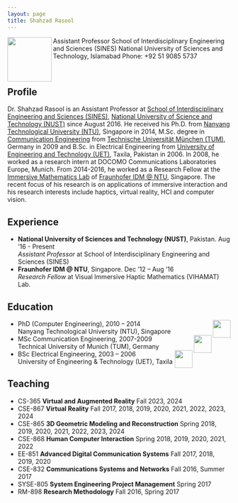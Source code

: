 ```yaml
---
layout: page
title: Shahzad Rasool
---
```


<img align="left" width="100" src="../images/self.jpeg">
Assistant Professor  
School of Interdisciplinary Engineering and Sciences (SINES)  
National University of Sciences and Technology, Islamabad  
Phone: +92 51 9085 5737
<p>&nbsp;</p>  

## Profile
Dr. Shahzad Rasool is an Assistant Professor at [School of Interdisciplinary Engineering and Sciences (SINES)](http://www.sines.nust.edu.pk/), [National University of Science and Technology (NUST)](http://www.nust.edu.pk) since August 2016. He received his Ph.D. from [Nanyang Technological University (NTU)](http://www.ntu.edu.sg), Singapore in 2014, M.Sc. degree in [Communication Engineering](https://www.ei.tum.de/en/ei/studium/msce/) from [Technische Universität München (TUM)](https://www.tum.de/en), Germany in 2009 and B.Sc. in Electrical Engineering from [University of Engineering and Technology (UET)](http://www.uettaxila.edu.pk), Taxila, Pakistan in 2006. In 2008, he worked as a research intern at DOCOMO Communications Laboratories Europe, Munich. From 2014-2016, he worked as a Research Fellow at the [Immersive Mathematics Lab](http://www3.ntu.edu.sg/home/assourin/research) of [Fraunhofer IDM @ NTU](http://www.fraunhofer.sg), Singapore. The recent focus of his research is on applications of immersive interaction and his research interests include haptics, virtual reality, HCI and computer vision.

## Experience
* **National University of Sciences and Technology (NUST)**, Pakistan. Aug ’16 - Present  
_Assistant Professor_ at School of Interdisciplinary Engineering and Sciences (SINES)  
* **Fraunhofer IDM @ NTU**, Singapore. Dec ’12 – Aug ’16  
_Research Fellow_ at Visual Immersive Haptic Mathematics (VIHAMAT) Lab.  

## Education
* <img align="right" height="40" src="https://www.ntu.edu.sg/images/default-source/corporate/ntu_logo.png?sfvrsn=b5dd1d82_5"> PhD (Computer Engineering), 2010 – 2014  
  Nanyang Technological University (NTU), Singapore
* <img align="right" height ="40" src="https://www.cda.cit.tum.de//img/tum-logo.png"> MSc Communication Engineering, 2007-2009  
  Technical University of Munich (TUM), Germany  
* <img align="right" height ="40" src="https://www.uettaxila.edu.pk/images/Logos/uettaxila_logo.png"> BSc Electrical Engineering, 2003 – 2006  
  University of Engineering & Technology (UET), Taxila  

## Teaching
* CS-365     **Virtual and Augmented Reality**          Fall 2023, 2024
*	CSE-867 	 **Virtual Reality**					Fall 2017, 2018, 2019, 2020, 2021, 2022, 2023, 2024
*	CSE-865 	 **3D Geometric Modeling and Reconstruction**		Spring 2018, 2019, 2020, 2021, 2022, 2023, 2024
*	CSE-868 	 **Human Computer Interaction**			Spring 2018, 2019, 2020, 2021, 2022
*	EE-851 	  **Advanced Digital Communication Systems**		Fall 2017, 2018, 2019, 2020
*	CSE-832 	 **Communications Systems and Networks**		Fall 2016, Summer 2017
*	SYSE-805 	**System Engineering Project Management**		Spring 2017
*	RM-898 	  **Research Methodology**				Fall 2016, Spring 2017
